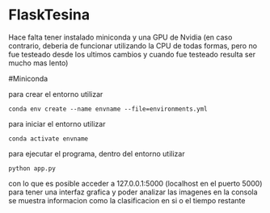 # FlaskTesina
Hace falta tener instalado miniconda y una GPU de Nvidia (en caso contrario, deberia de funcionar utilizando la CPU de todas formas, pero no fue testeado desde los ultimos cambios y cuando fue testeado resulta ser mucho mas lento)

#Miniconda

para crear el entorno utilizar
```
conda env create --name envname --file=environments.yml
```

para iniciar el entorno utilizar
```
conda activate envname
```

para ejecutar el programa, dentro del entorno utilizar
```
python app.py
```

con lo que es posible acceder a 127.0.0.1:5000 (localhost en el puerto 5000) para tener una interfaz grafica y poder analizar las imagenes
en la consola se muestra informacion como la clasificacion en si o el tiempo restante
